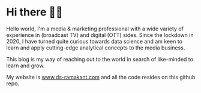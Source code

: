 # Hi there 👋🏼

Hello world, I'm a media & marketing professional with a wide variety of experience in (broadcast TV) and digital (OTT) sides. Since the lockdown in 2020, I have turned quite curious towards data science and am keen to learn and apply cutting-edge analytical concepts to the media business.

This blog is my way of reaching out to the world in search of like-minded to learn and grow.

My website is www.ds-ramakant.com and all the code resides on this github repo.
